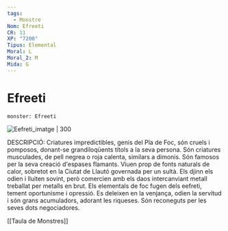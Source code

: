 ```yaml
---
tags:
  - Monstre
Nom: Efreeti
CR: 11
XP: "7200"
Tipus: Elemental
Moral: L
Moral_2: M
Mida: G
---
```

# Efreeti

```statblock
monster: Efreeti
```

![Eefreti_imatge | 300](https://static.wikia.nocookie.net/forgottenrealms/images/0/03/Efreeti-5e.png/revision/latest?cb=20171011020359)

DESCRIPCIÓ: 
Criatures impredictibles, genis del Pla de Foc, són cruels i pomposos, donant-se grandiloqüents títols a la seva persona. Són criatures musculades, de pell negrea o roja calenta, similars a dimonis. Són famosos per la seva creació d'espases flamants. Viuen prop de fonts naturals de calor, sobretot en la Ciutat de Llautó governada per un sultà. Els djinn els odien i lluiten sovint, però comercien amb els daos intercanviant metall treballat per metalls en brut. Els elementals de foc fugen dels eefreti, tement oportunisme i opressió. Es deleixen en la venjança, odien la servitud i són grans acumuladors, adorant les riqueses. Són reconeguts per les seves dots negociadores.

[[Taula de Monstres]]

